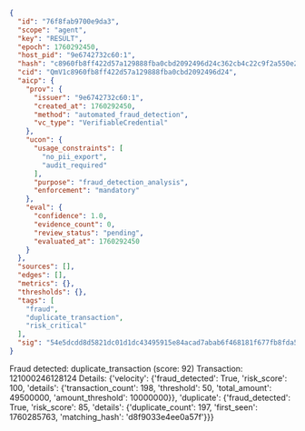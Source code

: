 ```json
{
  "id": "76f8fab9700e9da3",
  "scope": "agent",
  "key": "RESULT",
  "epoch": 1760292450,
  "host_pid": "9e6742732c60:1",
  "hash": "c8960fb8ff422d57a129888fba0cbd2092496d24c362cb4c22c9f2a550e2c8d1",
  "cid": "QmV1c8960fb8ff422d57a129888fba0cbd2092496d24",
  "aicp": {
    "prov": {
      "issuer": "9e6742732c60:1",
      "created_at": 1760292450,
      "method": "automated_fraud_detection",
      "vc_type": "VerifiableCredential"
    },
    "ucon": {
      "usage_constraints": [
        "no_pii_export",
        "audit_required"
      ],
      "purpose": "fraud_detection_analysis",
      "enforcement": "mandatory"
    },
    "eval": {
      "confidence": 1.0,
      "evidence_count": 0,
      "review_status": "pending",
      "evaluated_at": 1760292450
    }
  },
  "sources": [],
  "edges": [],
  "metrics": {},
  "thresholds": {},
  "tags": [
    "fraud",
    "duplicate_transaction",
    "risk_critical"
  ],
  "sig": "54e5dcdd8d5821dc01d1dc43495915e84acad7abab6f468181f677fb8fda57ca"
}
```

Fraud detected: duplicate_transaction (score: 92)
Transaction: 121000246128124
Details: {'velocity': {'fraud_detected': True, 'risk_score': 100, 'details': {'transaction_count': 198, 'threshold': 50, 'total_amount': 49500000, 'amount_threshold': 10000000}}, 'duplicate': {'fraud_detected': True, 'risk_score': 85, 'details': {'duplicate_count': 197, 'first_seen': 1760285763, 'matching_hash': 'd8f9033e4ee0a57f'}}}